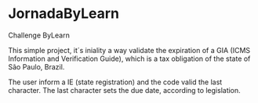 # JornadaByLearn
Challenge ByLearn

This simple project, it´s iniality a way validate the expiration of a GIA (ICMS Information and Verification Guide), which is a tax obligation of the state of São Paulo, Brazil.

The user inform a IE (state registration) and the code valid the last character. The last character sets the due date, according to legislation.

